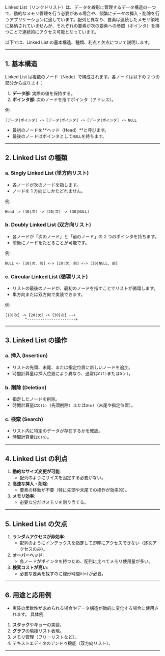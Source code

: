 Linked List（リンクドリスト）は、データを線形に管理するデータ構造の一つで、動的なメモリ管理を行う必要がある場合や、頻繁にデータの挿入・削除を行うアプリケーションに適しています。配列と異なり、要素は連続したメモリ領域に格納されていませんが、それぞれの要素が次の要素への参照（ポインタ）を持つことで連続的にアクセス可能となっています。

以下では、Linked List の基本構造、種類、利点と欠点について説明します。

---

## **1. 基本構造**

Linked List は複数のノード（Node）で構成されます。各ノードは以下の 2 つの部分から成ります：

1. **データ部**: 実際の値を保持する。
2. **ポインタ部**: 次のノードを指すポインタ（アドレス）。

例:

```
[データ|ポインタ] -> [データ|ポインタ] -> [データ|ポインタ] -> NULL
```

- 最初のノードを**ヘッド（Head）**と呼びます。
- 最後のノードはポインタとして`NULL`を持ちます。

---

## **2. Linked List の種類**

### **a. Singly Linked List (単方向リスト)**

- 各ノードが次のノードを指します。
- ノードを 1 方向にしかたどれません。

例:

```
Head -> [10|次] -> [20|次] -> [30|NULL]
```

### **b. Doubly Linked List (双方向リスト)**

- 各ノードが「次のノード」と「前のノード」の 2 つのポインタを持ちます。
- 前後にノードをたどることが可能です。

例:

```
NULL <- [10|次, 前] <-> [20|次, 前] <-> [30|NULL, 前]
```

### **c. Circular Linked List (循環リスト)**

- リストの最後のノードが、最初のノードを指すことでリストが循環します。
- 単方向または双方向で実装できます。

例:

```
[10|次] -> [20|次] -> [30|次] --+
         ^----------------------+
```

---

## **3. Linked List の操作**

### **a. 挿入 (Insertion)**

- リストの先頭、末尾、または指定位置に新しいノードを追加。
- 時間計算量は挿入位置により異なり、通常は`O(1)`または`O(n)`。

### **b. 削除 (Deletion)**

- 指定したノードを削除。
- 時間計算量は`O(1)`（先頭削除）または`O(n)`（末尾や指定位置）。

### **c. 検索 (Search)**

- リスト内に特定のデータが存在するかを確認。
- 時間計算量は`O(n)`。

---

## **4. Linked List の利点**

1. **動的なサイズ変更が可能**:
    - 配列のようにサイズを固定する必要がない。
2. **高速な挿入・削除**:
    - 要素の移動が不要（特に先頭や末尾での操作が効率的）。
3. **メモリ効率**:
    - 必要な分だけメモリを割り当てる。

---

## **5. Linked List の欠点**

1. **ランダムアクセスが非効率**:
    - 配列のようにインデックスを指定して即座にアクセスできない（逐次アクセスのみ）。
2. **オーバーヘッド**:
    - 各ノードがポインタを持つため、配列に比べてメモリ使用量が多い。
3. **検索コストが高い**:
    - 必要な要素を探すのに線形時間`O(n)`が必要。

---

## **6. 用途と応用例**

- 実装の柔軟性が求められる場合やデータ構造が動的に変化する場合に使用されます。
  具体例:

1. **スタック**や**キュー**の実装。
2. **グラフ**の隣接リスト表現。
3. メモリ管理（フリーリストなど）。
4. テキストエディタのアンドゥ機能（双方向リスト）。

---

